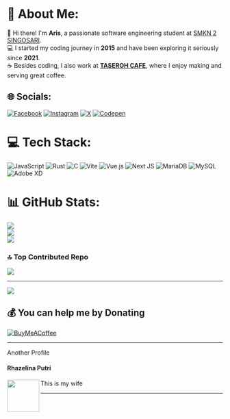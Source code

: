 # 💫 About Me:
👋 Hi there! I'm **Aris**, a passionate software engineering student at [SMKN 2 SINGOSARI](https://www.smkn2singosari.sch.id).<br>
💻 I started my coding journey in **2015** and have been exploring it seriously since **2021**. <br>
☕ Besides coding, I also work at **[TASEROH CAFE](#)**, where I enjoy making and serving great coffee.  


## 🌐 Socials:
[![Facebook](https://img.shields.io/badge/Facebook-%231877F2.svg?logo=Facebook&logoColor=white)](https://facebook.com/arierieel) [![Instagram](https://img.shields.io/badge/Instagram-%23E4405F.svg?logo=Instagram&logoColor=white)](https://instagram.com/helvatich) [![X](https://img.shields.io/badge/X-black.svg?logo=X&logoColor=white)](https://x.com/HartodXD) [![Codepen](https://img.shields.io/badge/Codepen-000000?style=for-the-badge&logo=codepen&logoColor=white)](https://codepen.io/Witthayanuraks) 

# 💻 Tech Stack:
![JavaScript](https://img.shields.io/badge/javascript-%23323330.svg?style=for-the-badge&logo=javascript&logoColor=%23F7DF1E) ![Rust](https://img.shields.io/badge/rust-%23000000.svg?style=for-the-badge&logo=rust&logoColor=white) ![C](https://img.shields.io/badge/c-%2300599C.svg?style=for-the-badge&logo=c&logoColor=white) ![Vite](https://img.shields.io/badge/vite-%23646CFF.svg?style=for-the-badge&logo=vite&logoColor=white) ![Vue.js](https://img.shields.io/badge/vue.js-%2335495e.svg?style=for-the-badge&logo=vuedotjs&logoColor=%234FC08D) ![Next JS](https://img.shields.io/badge/Next-black?style=for-the-badge&logo=next.js&logoColor=white) ![MariaDB](https://img.shields.io/badge/MariaDB-003545?style=for-the-badge&logo=mariadb&logoColor=white) ![MySQL](https://img.shields.io/badge/mysql-4479A1.svg?style=for-the-badge&logo=mysql&logoColor=white) ![Adobe XD](https://img.shields.io/badge/Adobe%20XD-470137?style=for-the-badge&logo=Adobe%20XD&logoColor=#FF61F6)
# 📊 GitHub Stats:
![](https://github-readme-stats.vercel.app/api?username=Witthayanuraks&theme=dark&hide_border=false&include_all_commits=true&count_private=true)<br/>
![](https://github-readme-streak-stats.herokuapp.com/?user=Witthayanuraks&theme=dark&hide_border=false)<br/>
![](https://github-readme-stats.vercel.app/api/top-langs/?username=Witthayanuraks&theme=dark&hide_border=false&include_all_commits=true&count_private=true&layout=compact)

### 🔝 Top Contributed Repo
![](https://github-contributor-stats.vercel.app/api?username=Witthayanuraks&limit=5&theme=dark&combine_all_yearly_contributions=true)

---
[![](https://visitcount.itsvg.in/api?id=Witthayanuraks&icon=0&color=0)](https://visitcount.itsvg.in)

  ## 💰 You can help me by Donating
  [![BuyMeACoffee](https://img.shields.io/badge/Buy%20Me%20a%20Coffee-ffdd00?style=for-the-badge&logo=buy-me-a-coffee&logoColor=black)](https://buymeacoffee.com/thanyann) 

-----

Another Profile

#### Rhazelina Putri

[<img align="left" src="" width=75 />](https://github.com/rhazelina) This is my wife


------
  
